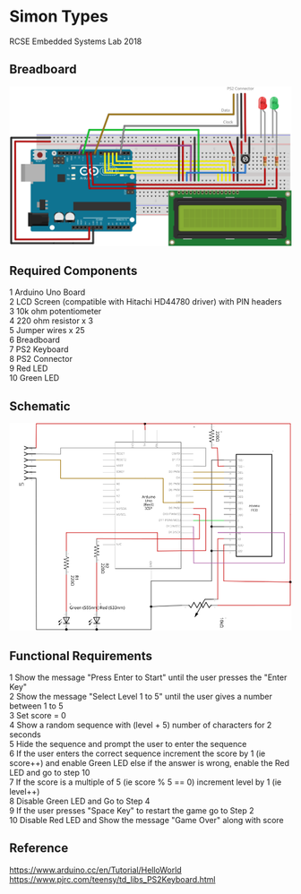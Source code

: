 # Simon Types
RCSE Embedded Systems Lab 2018

## Breadboard

<img style="width:100%:" src="simon_types_breadboard.svg">

## Required Components

1 Arduino Uno Board <br/>
2 LCD Screen (compatible with Hitachi HD44780 driver) with PIN headers <br/>
3 10k ohm potentiometer <br/>
4 220 ohm resistor x 3 <br/>
5 Jumper wires x 25 <br/>
6 Breadboard <br/>
7 PS2 Keyboard<br/>
8 PS2 Connector<br/>
9 Red LED <br/>
10 Green LED <br/>

## Schematic

<img style="width:100%:" src="simon_types_schematic_schem.svg">

## Functional Requirements

1 Show the message "Press Enter to Start" until the user presses the "Enter Key"<br/>
2 Show the message "Select Level 1 to 5" until the user gives a number between 1 to 5<br/>
3 Set score = 0<br/>
4 Show a random sequence with (level + 5) number of characters for 2 seconds<br/>
5 Hide the sequence and prompt the user to enter the sequence <br/>
6 If the user enters the correct sequence increment the score by 1 (ie score++) and enable Green LED else if the answer is wrong, enable the Red LED and go to step 10 <br/>
7 If the score is a multiple of 5 (ie score % 5 == 0) increment level by 1 (ie level++) <br/>
8 Disable Green LED and Go to Step 4	<br/>
9 If the user presses "Space Key" to restart the game go to Step 2 <br/>
10 Disable Red LED and Show the message "Game Over" along with score <br/>


## Reference

https://www.arduino.cc/en/Tutorial/HelloWorld <br/>
https://www.pjrc.com/teensy/td_libs_PS2Keyboard.html <br/>


	

